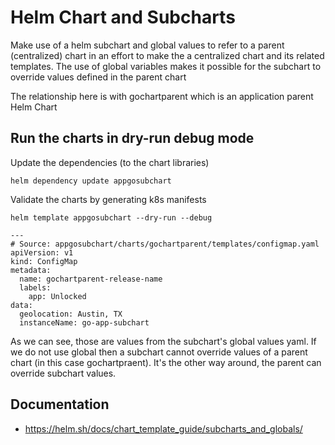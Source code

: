 # Helm Chart and Subcharts

Make use of a helm subchart and global values to refer to a parent (centralized) chart in an effort to make the a centralized chart and its related templates.
The use of global variables makes it possible for the subchart to override values defined in the parent chart

The relationship here is with gochartparent which is an application parent Helm Chart

## Run the charts in dry-run debug mode

Update the dependencies (to the chart libraries)
```
helm dependency update appgosubchart
```

Validate the charts by generating k8s manifests
```
helm template appgosubchart --dry-run --debug

---
# Source: appgosubchart/charts/gochartparent/templates/configmap.yaml
apiVersion: v1
kind: ConfigMap
metadata:
  name: gochartparent-release-name
  labels:
    app: Unlocked
data:
  geolocation: Austin, TX
  instanceName: go-app-subchart
```

As we can see, those are values from the subchart's global values yaml. If we do not use global then a subchart cannot override values of a parent chart (in this case gochartpraent). It's the other way around, the parent can override subchart values.

## Documentation

- https://helm.sh/docs/chart_template_guide/subcharts_and_globals/